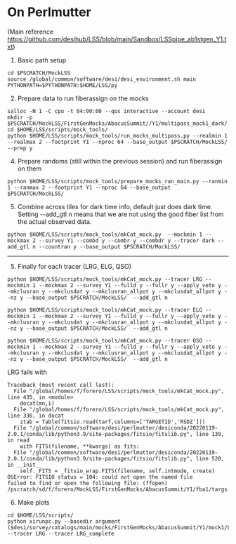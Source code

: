 

# On Perlmutter

(Main reference https://github.com/desihub/LSS/blob/main/Sandbox/LSSpipe_ab1stgen_Y1.txt)

1. Basic path setup

```
cd $PSCRATCH/MockLSS
source /global/common/software/desi/desi_environment.sh main
PYTHONPATH=$PYTHONPATH:$HOME/LSS/py
```


2. Prepare data to run fiberassign on the mocks

```
salloc -N 1 -C cpu -t 04:00:00 --qos interactive --account desi
mkdir -p $PSCRATCH/MockLSS/FirstGenMocks/AbacusSummit//Y1/multipass_mock1_dark/
cd $HOME/LSS/scripts/mock_tools/
python $HOME/LSS/scripts/mock_tools/run_mocks_multipass.py --realmin 1 --realmax 2 --footprint Y1 --nproc 64 --base_output $PSCRATCH/MockLSS/ --prep y
````


4. Prepare randoms (still within the previous session) and run fiberassign on them

```
python $HOME/LSS/scripts/mock_tools/prepare_mocks_ran_main.py --ranmin 1 --ranmax 2 --footprint Y1 --nproc 64 --base_output $PSCRATCH/MockLSS/
```



5. Combine across tiles for dark time info, default just does dark time. 
   Setting --add_gtl n means that we are not using the good fiber list from the actual observed data.

```
python $HOME/LSS/scripts/mock_tools/mkCat_mock.py  --mockmin 1 --mockmax 2 --survey Y1 --combd y --combr y --combdr y --tracer dark --add_gtl n --countran y --base_output $PSCRATCH/MockLSS/
```
----

5. Finally for each tracer (LRG, ELG, QSO)

```
python $HOME/LSS/scripts/mock_tools/mkCat_mock.py --tracer LRG --mockmin 1 --mockmax 2 --survey Y1 --fulld y --fullr y --apply_veto y --mkclusran y --mkclusdat y --mkclusran_allpot y --mkclusdat_allpot y --nz y --base_output $PSCRATCH/MockLSS/  --add_gtl n

python $HOME/LSS/scripts/mock_tools/mkCat_mock.py --tracer ELG --mockmin 1 --mockmax 2 --survey Y1 --fulld y --fullr y --apply_veto y --mkclusran y --mkclusdat y --mkclusran_allpot y --mkclusdat_allpot y --nz y --base_output $PSCRATCH/MockLSS/  --add_gtl n

python $HOME/LSS/scripts/mock_tools/mkCat_mock.py --tracer QSO --mockmin 1 --mockmax 2 --survey Y1 --fulld y --fullr y --apply_veto y --mkclusran y --mkclusdat y --mkclusran_allpot y --mkclusdat_allpot y --nz y --base_output $PSCRATCH/MockLSS/  --add_gtl n
```

LRG fails with

```
Traceback (most recent call last):
  File "/global/homes/f/forero/LSS/scripts/mock_tools/mkCat_mock.py", line 435, in <module>
    docat(mn,i)
  File "/global/homes/f/forero/LSS/scripts/mock_tools/mkCat_mock.py", line 336, in docat
    ztab = Table(fitsio.read(tarf,columns=['TARGETID','RSDZ']))
  File "/global/common/software/desi/perlmutter/desiconda/20220119-2.0.1/conda/lib/python3.9/site-packages/fitsio/fitslib.py", line 139, in read
    with FITS(filename, **kwargs) as fits:
  File "/global/common/software/desi/perlmutter/desiconda/20220119-2.0.1/conda/lib/python3.9/site-packages/fitsio/fitslib.py", line 520, in __init__
    self._FITS = _fitsio_wrap.FITS(filename, self.intmode, create)
OSError: FITSIO status = 104: could not open the named file
failed to find or open the following file: (ffopen)
/pscratch/sd/f/forero/MockLSS/FirstGenMocks/AbacusSummit/Y1/fba1/targs.fits
```

6. Make plots

```
cd $HOME/LSS/scripts/
python xirunpc.py --basedir argument ($desi/survey/catalogs/main/mocks/FirstGenMocks/AbacusSummit/Y1/mock1/LSScats/ --tracer LRG --tracer LRG_complete
```
